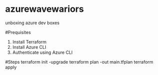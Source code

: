 # azurewavewariors
unboxing azure dev boxes

#Prequisites
1. Install Terraform
2. Install Azure CLI
3. Authenticate using Azure CLI

#Steps
terraform init -upgrade
terraform plan -out main.tfplan
terraform apply